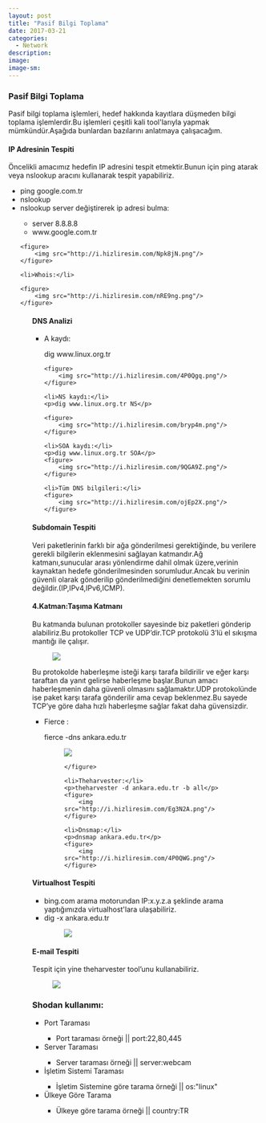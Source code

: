 ```yaml
---
layout: post
title: "Pasif Bilgi Toplama"
date: 2017-03-21
categories:
  - Network
description: 
image: 
image-sm:
---
```


<h3>Pasif Bilgi Toplama</h3>

<p>Pasif bilgi toplama işlemleri, hedef hakkında kayıtlara düşmeden bilgi toplama işlemlerdir.Bu işlemleri çeşitli kali tool'larıyla yapmak mümkündür.Aşağıda bunlardan bazılarını anlatmaya çalışacağım.</p>

<h4>IP Adresinin Tespiti </h4>

<p>Öncelikli amacımız hedefin IP adresini tespit etmektir.Bunun için ping atarak veya nslookup aracını kullanarak tespit yapabiliriz.</p>

<ul>
	<li>ping google.com.tr</li>
	<li>nslookup</li>
	<li>nslookup server değiştirerek ip adresi bulma:</li>
		<ul>
        	<li>server 8.8.8.8</li>
        	<li>www.google.com.tr</li>
		</ul>

	<figure>
  		<img src="http://i.hizliresim.com/Npk8jN.png"/>
	</figure>

	<li>Whois:</li>

	<figure>
  		<img src="http://i.hizliresim.com/nRE9ng.png"/>
	</figure>
<ul>

<h4>DNS Analizi</h4>

<ul>
	<li>A kaydı:</li>
	<p>dig www.linux.org.tr</p>
	
	<figure>
  		<img src="http://i.hizliresim.com/4P0Qgq.png"/>
	</figure>

	<li>NS kaydı:</li>
	<p>dig www.linux.org.tr NS</p>

	<figure>
  		<img src="http://i.hizliresim.com/bryp4m.png"/>
	</figure>

	<li>SOA kaydı:</li>
	<p>dig www.linux.org.tr SOA</p>
	<figure>
  		<img src="http://i.hizliresim.com/9QGA9Z.png"/>
	</figure>

	<li>Tüm DNS bilgileri:</li>
	<figure>
  		<img src="http://i.hizliresim.com/ojEp2X.png"/>
	</figure>

</ul>

<h4>Subdomain Tespiti</h4>
<p>Veri paketlerinin farklı bir ağa gönderilmesi gerektiğinde, bu verilere gerekli bilgilerin eklenmesini sağlayan katmandır.Ağ katmanı,sunucular arası yönlendirme dahil olmak üzere,verinin kaynaktan hedefe gönderilmesinden sorumludur.Ancak bu verinin güvenli olarak gönderilip gönderilmediğini denetlemekten sorumlu değildir.(IP,IPv4,IPv6,ICMP).</p>

<h4>4.Katman:Taşıma Katmanı</h4>
<p>Bu katmanda bulunan protokoller sayesinde biz paketleri gönderip alabiliriz.Bu protokoller TCP ve UDP’dir.TCP protokolü 3’lü el sıkışma mantığı ile çalışır.</p>

<figure>
  <img src="http://i.hizliresim.com/r3jz93.jpg"/>
</figure>

<p>Bu protokolde haberleşme isteği karşı tarafa bildirilir ve eğer karşı taraftan da yanıt gelirse haberleşme başlar.Bunun amacı haberleşmenin daha güvenli olmasını sağlamaktır.UDP protokolünde ise paket karşı tarafa gönderilir ama cevap beklenmez.Bu sayede TCP’ye göre daha hızlı haberleşme sağlar fakat daha güvensizdir.</p>

<ul>
	<li>Fierce :</li>
	<p>fierce -dns ankara.edu.tr</p>
	<figure>
  		<img src="http://i.hizliresim.com/vbZV6v.png"/>
	
	</figure>
	
	<li>Theharvester:</li>
	<p>theharvester -d ankara.edu.tr -b all</p>
	<figure>
  		<img src="http://i.hizliresim.com/Eg3N2A.png"/>
	</figure>
	
	<li>Dnsmap:</li>
	<p>dnsmap ankara.edu.tr</p>
	<figure>
  		<img src="http://i.hizliresim.com/4P0QWG.png"/>
	</figure>
</ul>

<h4>Virtualhost Tespiti</h4>
<ul>
	<li>bing.com arama motorundan IP:x.y.z.a şeklinde arama yaptığımızda virtualhost'lara ulaşabiliriz.</li>
	<li>dig -x ankara.edu.tr</li>
	<figure>
  		<img src="http://i.hizliresim.com/5gYXzz.png"/>
	</figure>
</ul>

<h4>E-mail Tespiti</h4>
<p>Tespit için yine theharvester tool’unu kullanabiliriz.</p>
<figure>
  		<img src="http://i.hizliresim.com/1LNB3B.png"/>
	</figure>

<h3>Shodan kullanımı:</h3>

<ul>
	<li>Port Taraması</li>
		<ul>
			<li>Port taraması örneği || port:22,80,445</li>
		</ul>
	<li>Server Taraması</li>
		<ul>
			<li>Server taraması örneği || server:webcam</li>
		</ul>
	<li>İşletim Sistemi Taraması</li>
		<ul>
			<li>İşletim Sistemine göre tarama örneği || os:"linux"</li>
		</ul>
	<li>Ülkeye Göre Tarama</li>
		<ul>
			<li>Ülkeye göre tarama örneği || country:TR</li>
		</ul>
</ul>

